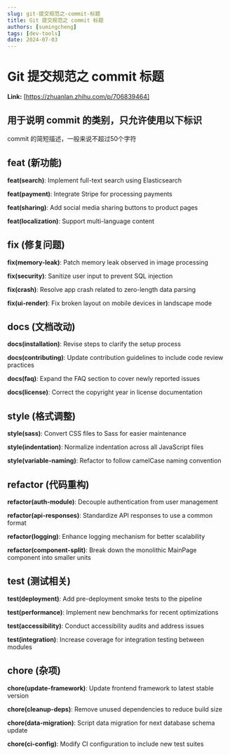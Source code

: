 ```yaml
---
slug: git-提交规范之-commit-标题
title: Git 提交规范之 commit 标题
authors: [sumingcheng]
tags: [dev-tools]
date: 2024-07-03
---
```


# Git 提交规范之 commit 标题



 **Link:** [https://zhuanlan.zhihu.com/p/706839464]

## 用于说明 commit 的类别，只允许使用以下标识  

commit 的简短描述，一般来说不超过50个字符

## feat (新功能)  

**feat(search)**: Implement full-text search using Elasticsearch

**feat(payment)**: Integrate Stripe for processing payments

**feat(sharing)**: Add social media sharing buttons to product pages

**feat(localization)**: Support multi-language content

## fix (修复问题)  

**fix(memory-leak)**: Patch memory leak observed in image processing

**fix(security)**: Sanitize user input to prevent SQL injection

**fix(crash)**: Resolve app crash related to zero-length data parsing

**fix(ui-render)**: Fix broken layout on mobile devices in landscape mode

## docs (文档改动)  

**docs(installation)**: Revise steps to clarify the setup process

**docs(contributing)**: Update contribution guidelines to include code review practices

**docs(faq)**: Expand the FAQ section to cover newly reported issues

**docs(license)**: Correct the copyright year in license documentation

## style (格式调整)  

**style(sass)**: Convert CSS files to Sass for easier maintenance

**style(indentation)**: Normalize indentation across all JavaScript files

**style(variable-naming)**: Refactor to follow camelCase naming convention

## refactor (代码重构)  

**refactor(auth-module)**: Decouple authentication from user management

**refactor(api-responses)**: Standardize API responses to use a common format

**refactor(logging)**: Enhance logging mechanism for better scalability

**refactor(component-split)**: Break down the monolithic MainPage component into smaller units

## test (测试相关)  

**test(deployment)**: Add pre-deployment smoke tests to the pipeline

**test(performance)**: Implement new benchmarks for recent optimizations

**test(accessibility)**: Conduct accessibility audits and address issues

**test(integration)**: Increase coverage for integration testing between modules

## chore (杂项)  

**chore(update-framework)**: Update frontend framework to latest stable version

**chore(cleanup-deps)**: Remove unused dependencies to reduce build size

**chore(data-migration)**: Script data migration for next database schema update

**chore(ci-config)**: Modify CI configuration to include new test suites